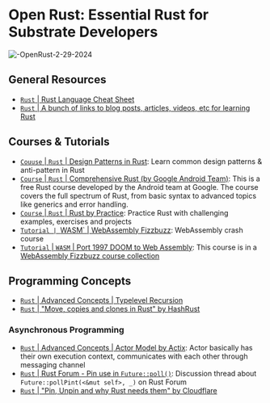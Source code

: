 # Open Rust: Essential Rust for Substrate Developers

![-OpenRust-2-29-2024](https://github.com/openguild-labs/open-rust/assets/56880684/36780f74-079c-45ab-986a-f69e414a3a30)

## General Resources
- [`Rust` | Rust Language Cheat Sheet](https://cheats.rs/)
- [`Rust` | A bunch of links to blog posts, articles, videos, etc for learning Rust](https://github.com/ctjhoa/rust-learning)
## Courses & Tutorials
- [`Couuse` | `Rust` | Design Patterns in Rust](https://rust-unofficial.github.io/patterns/): Learn common design patterns & anti-pattern in Rust
- [`Course` | `Rust` | Comprehensive Rust (by Google Android Team)](https://github.com/google/comprehensive-rust): This is a free Rust course developed by the Android team at Google. The course covers the full spectrum of Rust, from basic syntax to advanced topics like generics and error handling.
- [`Course` | `Rust` | Rust by Practice](https://practice.course.rs/why-exercise.html): Practice Rust with challenging examples, exercises and projects
- [`Tutorial | `WASM` | WebAssembly Fizzbuzz](https://github.com/diekmann/wasm-fizzbuzz): WebAssembly crash course
- [`Tutorial` | `WASM` | Port 1997 DOOM to Web Assembly](https://github.com/diekmann/wasm-fizzbuzz/tree/main/doom): This course is in a [WebAssembly Fizzbuzz course collection](https://github.com/diekmann/wasm-fizzbuzz/)
## Programming Concepts
- [`Rust` | Advanced Concepts | Typelevel Recursion](https://beachape.com/blog/2017/03/12/gentle-intro-to-type-level-recursion-in-Rust-from-zero-to-frunk-hlist-sculpting/)
- [`Rust` | "Move, copies and clones in Rust" by HashRust](https://hashrust.com/blog/moves-copies-and-clones-in-rust/)
### Asynchronous Programming
- [`Rust` | Advanced Concepts | Actor Model by Actix](https://actix.rs/docs/actix/actor/): Actor basically has their own execution context, communicates with each other through messaging channel
- [`Rust` | Rust Forum - Pin use in `Future::poll()`](https://users.rust-lang.org/t/pin-use-in-futures-poll/80264/7): Discussion thread about `Future::pollPint(<&mut self>, _)` on Rust Forum
- [`Rust` | "Pin, Unpin and why Rust needs them" by Cloudflare](https://blog.cloudflare.com/pin-and-unpin-in-rust/)


